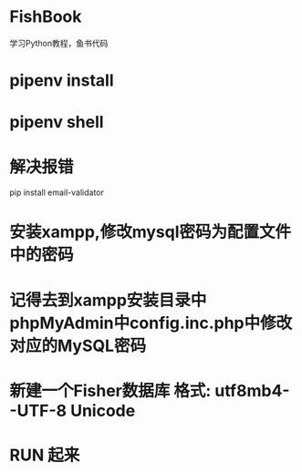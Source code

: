 # FishBook
学习Python教程，鱼书代码

# pipenv install
# pipenv shell

# 解决报错
pip install email-validator

# 安装xampp,修改mysql密码为配置文件中的密码
# 记得去到xampp安装目录中phpMyAdmin中config.inc.php中修改对应的MySQL密码
# 新建一个Fisher数据库  格式: utf8mb4--UTF-8 Unicode
# RUN 起来